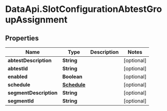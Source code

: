 # DataApi.SlotConfigurationAbtestGroupAssignment

## Properties
Name | Type | Description | Notes
------------ | ------------- | ------------- | -------------
**abtestDescription** | **String** |  | [optional] 
**abtestId** | **String** |  | [optional] 
**enabled** | **Boolean** |  | [optional] 
**schedule** | [**Schedule**](Schedule.md) |  | [optional] 
**segmentDescription** | **String** |  | [optional] 
**segmentId** | **String** |  | [optional] 
